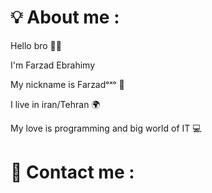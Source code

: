 # 💡 About me :
Hello bro ✋🏼


I'm Farzad Ebrahimy 


My nickname is Farzadᵒˣᵒ 🎃


I live in iran/Tehran 🌍


My love is programming and big world of IT 💻

# 📲 Contact me :
